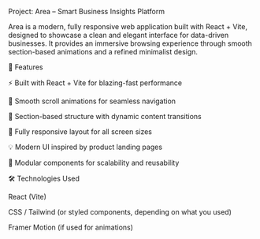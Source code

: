 Project: Area – Smart Business Insights Platform

Area is a modern, fully responsive web application built with React + Vite, designed to showcase a clean and elegant interface for data-driven businesses.
It provides an immersive browsing experience through smooth section-based animations and a refined minimalist design.

🚀 Features

⚡ Built with React + Vite for blazing-fast performance

🎨 Smooth scroll animations for seamless navigation

🧭 Section-based structure with dynamic content transitions

📱 Fully responsive layout for all screen sizes

💡 Modern UI inspired by product landing pages

🧩 Modular components for scalability and reusability

🛠️ Technologies Used

React (Vite)

CSS / Tailwind (or styled components, depending on what you used)

Framer Motion (if used for animations)
